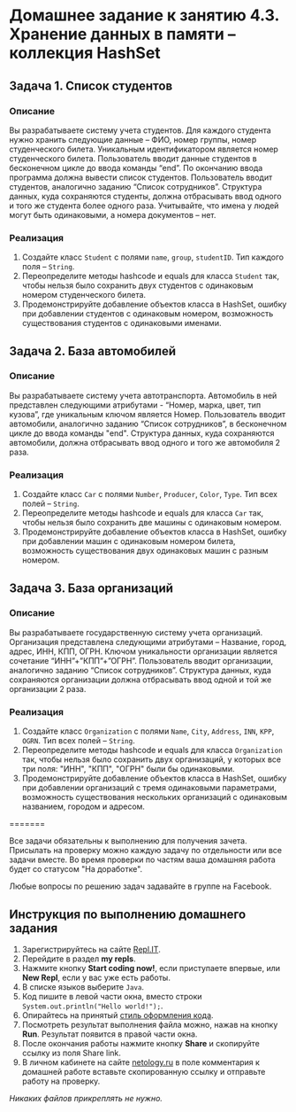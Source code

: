 Домашнее задание к занятию 4.3. Хранение данных в памяти – коллекция HashSet
==

## Задача 1. Список студентов
### Описание
Вы разрабатываете систему учета студентов. Для каждого студента нужно хранить следующие данные – ФИО, номер группы, номер студенческого билета. Уникальным идентификатором является номер студенческого билета.
Пользователь вводит данные студентов в бесконечном цикле до ввода команды “end”. По окончанию ввода программа должна вывести список студентов.
Пользователь вводит студентов, аналогично заданию “Список сотрудников”.
Структура данных, куда сохраняются студенты, должна отбрасывать ввод одного и того же студента более одного раза.
Учитывайте, что имена у людей могут быть одинаковыми, а номера документов – нет.
### Реализация
1. Создайте класс `Student` с полями `name`, `group`, `studentID`. Тип каждого поля – `String`.
2. Переопределите методы hashcode и equals для класса `Student` так, чтобы нельзя было сохранить двух студентов с одинаковым номером студенческого билета.
3. Продемонстрируйте добавление объектов класса в HashSet, ошибку при добавлении студентов с одинаковым номером, возможность существования студентов с одинаковыми именами.

## Задача 2. База автомобилей
### Описание
Вы разрабатываете систему учета автотранспорта. Автомобиль в ней представлен следующими атрибутами - “Номер, марка, цвет, тип кузова”, где уникальным ключом является Номер.
Пользователь вводит автомобили, аналогично заданию “Список сотрудников”, в бесконечном цикле до ввода команды "end".
Структура данных, куда сохраняются автомобили, должна отбрасывать ввод одного и того же автомобиля 2 раза.

### Реализация
1. Создайте класс `Car` с полями `Number`, `Producer`, `Color`, `Type`. Тип всех полей – `String`.
2. Переопределите методы hashcode и equals для класса `Car` так, чтобы нельзя было сохранить две машины с одинаковым номером.
3. Продемонстрируйте добавление объектов класса в HashSet, ошибку при добавлении машин с одинаковым номером билета, возможность существования двух одинаковых машин с разным номером.

## Задача 3. База организаций
### Описание
Вы разрабатываете государственную систему учета организаций. Организация представлена следующими атрибутами – Название, город, адрес, ИНН, КПП, ОГРН. Ключом уникальности организации является сочетание “ИНН”+”КПП”+”ОГРН”.
Пользователь вводит организации, аналогично заданию “Список сотрудников”.
Структура данных, куда сохраняются организации должна отбрасывать ввод одной и той же организации 2 раза.

### Реализация
1. Создайте класс `Organization` с полями `Name`, `City`, `Address`, `INN`, `KPP`, `OGRN`. Тип всех полей – `String`.
2. Переопределите методы hashcode и equals для класса `Organization` так, чтобы нельзя было сохранить двух организаций, у которых все три поля: "ИНН", "КПП", "ОГРН" были бы одинаковыми.
3. Продемонстрируйте добавление объектов класса в HashSet, ошибку при добавлении организаций с тремя одинаковыми параметрами, возможность существования нескольких организаций с одинаковым названием, городом и адресом.

=======

Все задачи обязательны к выполнению для получения зачета. Присылать на проверку можно каждую задачу по отдельности или все задачи вместе. Во время проверки по частям ваша домашняя работа будет со статусом "На доработке".

Любые вопросы по решению задач задавайте в группе на Facebook.

## Инструкция по выполнению домашнего задания

1. Зарегистрируйтесь на сайте [Repl.IT](http://repl.it/).
2. Перейдите в раздел **my repls**.
3. Нажмите кнопку **Start coding now!**, если приступаете впервые, или **New Repl**, если у вас уже есть работы.
4. В списке языков выберите `Java`.
5. Код пишите в левой части окна, вместо строки `System.out.println("Hello world!");`.
6. Опирайтесь на принятый [стиль оформления кода](https://github.com/netology-code/codestyle/blob/master/java/README.md).
7. Посмотреть результат выполнения файла можно, нажав на кнопку **Run**. Результат появится в правой части окна.
8. После окончания работы нажмите кнопку **Share** и скопируйте ссылку из поля Share link.
9. В личном кабинете на сайте [netology.ru](http://netology.ru/) в поле комментария к домашней работе вставьте скопированную ссылку и отправьте работу на проверку.

*Никаких файлов прикреплять не нужно.*
